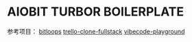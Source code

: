 # AIOBIT TURBOR BOILERPLATE

参考项目：
[bitloops](https://github.com/bitloops/ddd-hexagonal-cqrs-es-eda)
[trello-clone-fullstack](https://github.com/machadop1407/trello-clone-fullstack)
[vibecode-playground](https://www.youtube.com/watch?v=Mfr8pi-jvu0)